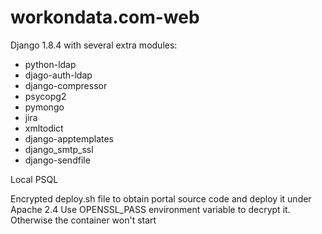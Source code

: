 # workondata.com-web

Django 1.8.4 with several extra modules:
   * python-ldap
   * djago-auth-ldap
   * django-compressor
   * psycopg2
   * pymongo
   * jira
   * xmltodict
   * django-apptemplates
   * django_smtp_ssl
   * django-sendfile
   
Local PSQL

Encrypted deploy.sh file to obtain portal source code and deploy it under Apache 2.4
Use OPENSSL_PASS environment variable to decrypt it. Otherwise the container won't start
